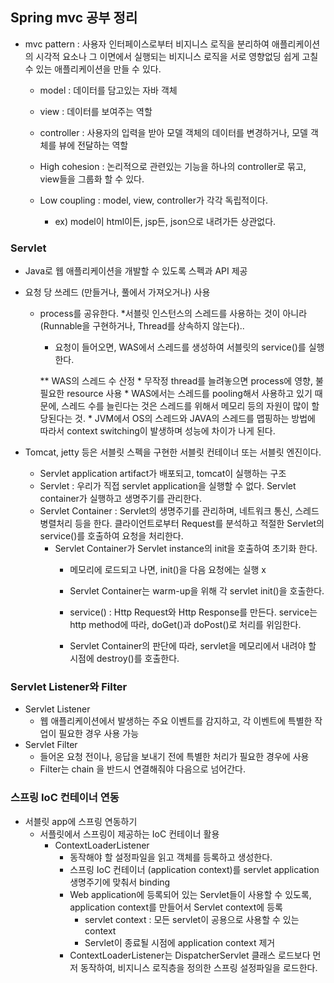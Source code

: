 ## Spring mvc 공부 정리
* mvc pattern : 사용자 인터페이스로부터 비지니스 로직을 분리하여 애플리케이션의 시각적 요소나 그 이면에서 실행되는 비지니스 로직을 서로 영향없딩 쉽게 고칠 수 있는 애플리케이션을 만들 수 있다.
	* model : 데이터를 담고있는 자바 객체
	* view : 데이터를 보여주는 역할
	* controller : 사용자의 입력을 받아 모델 객체의 데이터를 변경하거나, 모델 객체를 뷰에 전달하는 역할
	
	* High cohesion : 논리적으로 관련있는 기능을 하나의 controller로 묶고, view들을 그룹화 할 수 있다.
	* Low coupling : model, view, controller가 각각 독립적이다.
		* ex) model이 html이든, jsp든, json으로 내려가든 상관없다.



### Servlet
* Java로 웹 애플리케이션을 개발할 수 있도록 스펙과 API 제공
* 요청 당 쓰레드 (만들거나, 풀에서 가져오거나) 사용
	* process를 공유한다.
	*서블릿 인스턴스의 스레드를 사용하는 것이 아니라 (Runnable을 구현하거나, Thread를 상속하지 않는다)..
		* 요청이 들어오면, WAS에서 스레드를 생성하여 서블릿의 service()를 실행한다.

		** WAS의 스레드 수 산정
			* 무작정 thread를 늘려놓으면 process에 영향, 불필요한 resource 사용 
			* WAS에서는 스레드를 pooling해서 사용하고 있기 때문에, 스레드 수를 늘린다는 것은 스레드를 위해서 메모리 등의 자원이 많이 할당된다는 것.
			* JVM에서 OS의 스레드와 JAVA의 스레드를 맵핑하는 방법에 따라서 context switching이 발생하며 성능에 차이가 나게 된다.

* Tomcat, jetty 등은 서블릿 스펙을 구현한 서블릿 컨테이너 또는 서블릿 엔진이다.
	* Servlet application artifact가 배포되고, tomcat이 실행하는 구조
	* Servlet : 우리가 직접 servlet application을 실행할 수 없다. Servlet container가 실행하고 생명주기를 관리한다. 
	* Servlet Container : Servlet의 생명주기를 관리하며, 네트워크 통신, 스레드 병렬처리 등을 한다. 클라이언트로부터 Request를 분석하고 적절한 Servlet의 service()를 호출하여 요청을 처리한다.
		* Servlet Container가 Servlet instance의 init을 호출하여 초기화 한다.
			* 메모리에 로드되고 나면, init()을 다음 요청에는 실행 x
			* Servlet Container는 warm-up을 위해 각 servlet init()을 호출한다.
			
			* service() : Http Request와 Http Response를 만든다. service는 http method에 따라, doGet()과 doPost()로 처리를 위임한다.
			* Servlet Container의 판단에 따라, servlet을 메모리에서 내려야 할 시점에 destroy()를 호출한다.

### Servlet Listener와 Filter
* Servlet Listener
	* 웹 애플리케이션에서 발생하는 주요 이벤트를 감지하고, 각 이벤트에 특별한 작업이 필요한 경우 사용 가능
* Servlet Filter
	* 들어온 요청 전이나, 응답을 보내기 전에 특별한 처리가 필요한 경우에 사용
	* Filter는 chain 을 반드시 연결해줘야 다음으로 넘어간다.


### 스프링 IoC 컨테이너 연동
- 서블릿 app에 스프링 연동하기
	- 서플릿에서 스프링이 제공하는 IoC 컨테이너 활용
		- ContextLoaderListener
			- 동작해야 할 설정파일을 읽고 객체를 등록하고 생성한다.
			- 스프링 IoC 컨테이너 (application context)를 servlet application 생명주기에 맞춰서 binding
			- Web application에 등록되어 있는 Servlet들이 사용할 수 있도록, application context를 만들어서 Servlet context에 등록
				- servlet context : 모든 servlet이 공용으로 사용할 수 있는  context
				- Servlet이 종료될 시점에 application context 제거
			- ContextLoaderListener는 DispatcherServlet 클래스 로드보다 먼저 동작하여, 비지니스 로직층을 정의한 스프링 설정파일을 로드한다.
